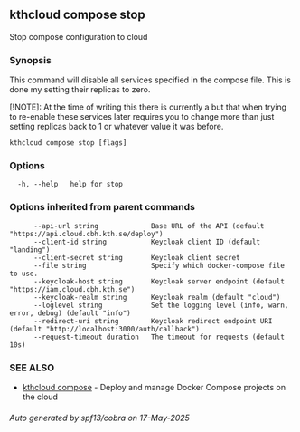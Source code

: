 ## kthcloud compose stop

Stop compose configuration to cloud

### Synopsis


This command will disable all services specified in the compose file. This is done my setting their replicas to zero.

[!NOTE]: At the time of writing this there is currently a but that when trying to re-enable these services later requires you to change more than just setting replicas back to 1 or whatever value it was before.

```
kthcloud compose stop [flags]
```

### Options

```
  -h, --help   help for stop
```

### Options inherited from parent commands

```
      --api-url string             Base URL of the API (default "https://api.cloud.cbh.kth.se/deploy")
      --client-id string           Keycloak client ID (default "landing")
      --client-secret string       Keycloak client secret
      --file string                Specify which docker-compose file to use.
      --keycloak-host string       Keycloak server endpoint (default "https://iam.cloud.cbh.kth.se")
      --keycloak-realm string      Keycloak realm (default "cloud")
      --loglevel string            Set the logging level (info, warn, error, debug) (default "info")
      --redirect-uri string        Keycloak redirect endpoint URI (default "http://localhost:3000/auth/callback")
      --request-timeout duration   The timeout for requests (default 10s)
```

### SEE ALSO

* [kthcloud compose](kthcloud_compose.md)	 - Deploy and manage Docker Compose projects on the cloud

###### Auto generated by spf13/cobra on 17-May-2025
